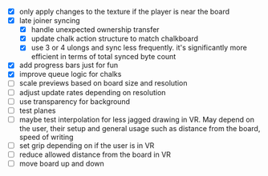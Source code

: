 
<!-- cSpell:ignore ulongs -->

- [x] only apply changes to the texture if the player is near the board
- [x] late joiner syncing
  - [x] handle unexpected ownership transfer
  - [x] update chalk action structure to match chalkboard
  - [x] use 3 or 4 ulongs and sync less frequently. it's significantly more efficient in terms of total synced byte count
- [x] add progress bars just for fun
- [x] improve queue logic for chalks
- [ ] scale previews based on board size and resolution
- [ ] adjust update rates depending on resolution
- [ ] use transparency for background
- [ ] test planes
- [ ] maybe test interpolation for less jagged drawing in VR. May depend on the user, their setup and general usage such as distance from the board, speed of writing
- [ ] set grip depending on if the user is in VR
- [ ] reduce allowed distance from the board in VR
- [ ] move board up and down
